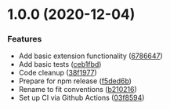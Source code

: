 # 1.0.0 (2020-12-04)


### Features

* Add basic extension functionality ([6786647](https://github.com/tumido/cron-explained/commit/6786647f30eb6da7f79becc85643f44406891c69))
* Add basic tests ([ceb1fbd](https://github.com/tumido/cron-explained/commit/ceb1fbdf55cf1f9fba7601dc9b0a448a13d4f22e))
* Code cleanup ([38f1977](https://github.com/tumido/cron-explained/commit/38f1977cb16c8478a11b0b7ff48a1b3f5fe1373a))
* Prepare for npm release ([f5ded6b](https://github.com/tumido/cron-explained/commit/f5ded6bb23ac3046008d17a4df192e2d401439e3))
* Rename to fit conventions ([b210216](https://github.com/tumido/cron-explained/commit/b210216d33e5d62199a0d2c9f38ba8c27ae3a641))
* Set up CI via Github Actions ([03f8594](https://github.com/tumido/cron-explained/commit/03f8594aec9920a78d5f8e04fcd262a11182c273))
